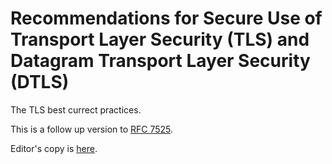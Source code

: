 # Recommendations for Secure Use of Transport Layer Security (TLS) and Datagram Transport Layer Security (DTLS)

The TLS best currect practices.

This is a follow up version to [RFC 7525](https://datatracker.ietf.org/doc/html/rfc7525).

Editor's copy is [here](https://www.sheffer.org/I-D/draft-ietf-uta-rfc7525bis.html).
